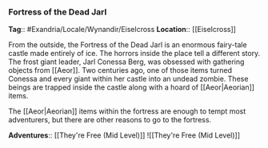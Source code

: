 ### Fortress of the Dead Jarl
**Tag**:: #Exandria/Locale/Wynandir/Eiselcross
**Location**:: [[Eiselcross]]

From the outside, the Fortress of the Dead Jarl is an enormous fairy-tale castle made entirely of ice. The horrors inside the place tell a different story. The frost giant leader, Jarl Conessa Berg, was obsessed with gathering objects from [[Aeor]]. Two centuries ago, one of those items turned Conessa and every giant within her castle into an undead zombie. These beings are trapped inside the castle along with a hoard of [[Aeor|Aeorian]] items.

The [[Aeor|Aeorian]] items within the fortress are enough to tempt most adventurers, but there are other reasons to go to the fortress.

**Adventures**:: [[They're Free (Mid Level)]]
![[They're Free (Mid Level)]]